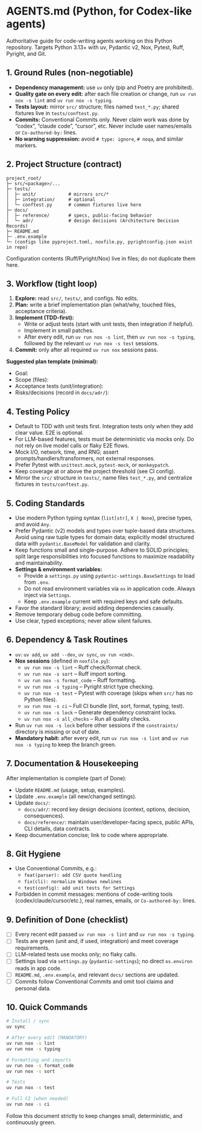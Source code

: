 # AGENTS.md (Python, for Codex-like agents)

Authoritative guide for code-writing agents working on this Python repository. Targets Python 3.13+ with uv, Pydantic v2, Nox, Pytest, Ruff, Pyright, and Git.

## 1. Ground Rules (non-negotiable)
- **Dependency management:** use `uv` only (pip and Poetry are prohibited).
- **Quality gate on every edit:** after each file creation or change, run `uv run nox -s lint` and `uv run nox -s typing`.
- **Tests layout:** mirror `src/` structure; files named `test_*.py`; shared fixtures live in `tests/conftest.py`.
- **Commits:** Conventional Commits only. Never claim work was done by “codex”, “claude code”, “cursor”, etc. Never include user names/emails or `Co-authored-by:` lines.
- **No warning suppression:** avoid `# type: ignore`, `# noqa`, and similar markers.

## 2. Project Structure (contract)
```
project_root/
├─ src/<package>/...
├─ tests/
│  ├─ unit/            # mirrors src/*
│  ├─ integration/     # optional
│  └─ conftest.py      # common fixtures live here
├─ docs/
│  ├─ reference/       # specs, public-facing behavior
│  └─ adr/             # design decisions (Architecture Decision Records)
├─ README.md
├─ .env.example
└─ (configs like pyproject.toml, noxfile.py, pyrightconfig.json exist in repo)
```
Configuration contents (Ruff/Pyright/Nox) live in files; do not duplicate them here.

## 3. Workflow (tight loop)
1. **Explore:** read `src/`, `tests/`, and configs. No edits.
2. **Plan:** write a brief implementation plan (what/why, touched files, acceptance criteria).
3. **Implement (TDD-first):**
   - Write or adjust tests (start with unit tests, then integration if helpful).
   - Implement in small patches.
   - After every edit, run `uv run nox -s lint`, then `uv run nox -s typing`, followed by the relevant `uv run nox -s test` sessions.
4. **Commit:** only after all required `uv run nox` sessions pass.

**Suggested plan template (minimal):**
- Goal:
- Scope (files):
- Acceptance tests (unit/integration):
- Risks/decisions (record in `docs/adr/`):

## 4. Testing Policy
- Default to TDD with unit tests first. Integration tests only when they add clear value. E2E is optional.
- For LLM-based features, tests must be deterministic via mocks only. Do not rely on live model calls or flaky E2E flows.
- Mock I/O, network, time, and RNG; assert prompts/handlers/transformers, not external responses.
- Prefer Pytest with `unittest.mock`, `pytest-mock`, or `monkeypatch`.
- Keep coverage at or above the project threshold (see CI config).
- Mirror the `src/` structure in `tests/`, name files `test_*.py`, and centralize fixtures in `tests/conftest.py`.

## 5. Coding Standards
- Use modern Python typing syntax (`list[str]`, `X | None`), precise types, and avoid `Any`.
- Prefer Pydantic (v2) models and types over tuple-based data structures. Avoid using raw tuple
  types for domain data; explicitly model structured data with `pydantic.BaseModel` for validation
  and clarity.
- Keep functions small and single-purpose. Adhere to SOLID principles; split large responsibilities
  into focused functions to maximize readability and maintainability.
- **Settings & environment variables:**
  - Provide a `settings.py` using `pydantic-settings.BaseSettings` to load from `.env`.
  - Do not read environment variables via `os` in application code. Always inject via `Settings`.
  - Keep `.env.example` current with required keys and safe defaults.
- Favor the standard library; avoid adding dependencies casually.
- Remove temporary debug code before committing.
- Use clear, typed exceptions; never allow silent failures.

## 6. Dependency & Task Routines
- `uv`: `uv add`, `uv add --dev`, `uv sync`, `uv run <cmd>`.
- **Nox sessions** (defined in `noxfile.py`):
  - `uv run nox -s lint` – Ruff check/format check.
  - `uv run nox -s sort` – Ruff import sorting.
  - `uv run nox -s format_code` – Ruff formatting.
  - `uv run nox -s typing` – Pyright strict type checking.
  - `uv run nox -s test` – Pytest with coverage (skips when `src/` has no Python files).
  - `uv run nox -s ci` – Full CI bundle (lint, sort, format, typing, test).
  - `uv run nox -s lock` – Generate dependency constraint locks.
  - `uv run nox -s all_checks` – Run all quality checks.
- Run `uv run nox -s lock` before other sessions if the `constraints/` directory is missing or out of date.
- **Mandatory habit:** after every edit, run `uv run nox -s lint` and `uv run nox -s typing` to keep the branch green.

## 7. Documentation & Housekeeping
After implementation is complete (part of Done):
- Update `README.md` (usage, setup, examples).
- Update `.env.example` (all new/changed settings).
- Update `docs/`:
  - `docs/adr/`: record key design decisions (context, options, decision, consequences).
  - `docs/reference/`: maintain user/developer-facing specs, public APIs, CLI details, data contracts.
- Keep documentation concise; link to code where appropriate.

## 8. Git Hygiene
- Use Conventional Commits, e.g.:
  - `feat(parser): add CSV quote handling`
  - `fix(cli): normalize Windows newlines`
  - `test(config): add unit tests for Settings`
- Forbidden in commit messages: mentions of code-writing tools (codex/claude/cursor/etc.), real names, emails, or `Co-authored-by:` lines.

## 9. Definition of Done (checklist)
- [ ] Every recent edit passed `uv run nox -s lint` and `uv run nox -s typing`.
- [ ] Tests are green (unit and, if used, integration) and meet coverage requirements.
- [ ] LLM-related tests use mocks only; no flaky calls.
- [ ] Settings load via `settings.py` (`pydantic-settings`); no direct `os.environ` reads in app code.
- [ ] `README.md`, `.env.example`, and relevant `docs/` sections are updated.
- [ ] Commits follow Conventional Commits and omit tool claims and personal data.

## 10. Quick Commands
```bash
# Install / sync
uv sync

# After every edit (MANDATORY)
uv run nox -s lint
uv run nox -s typing

# Formatting and imports
uv run nox -s format_code
uv run nox -s sort

# Tests
uv run nox -s test

# Full CI (when needed)
uv run nox -s ci
```

Follow this document strictly to keep changes small, deterministic, and continuously green.
